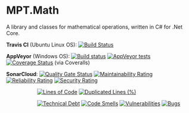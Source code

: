 # MPT.Math
A library and classes for mathematical operations, written in C# for .Net Core.

**Travis CI** (Ubuntu Linux OS): [![Build Status](https://travis-ci.org/MarkPThomas/MPT.Math-.netCore.svg?branch=master&kill_cache=1)](https://travis-ci.org/MarkPThomas/MPT.Math-.netCore)

**AppVeyor** (Windows OS): [![Build status](https://ci.appveyor.com/api/projects/status/jney82f0uwl7mf26?svg=true)](https://ci.appveyor.com/project/MarkPThomas/MPT.Math-.netCore) 
[![AppVeyor tests](https://img.shields.io/appveyor/tests/MarkPThomas/mpt-math-netcore.svg)](https://ci.appveyor.com/project/MarkPThomas/mpt-math-netcore/build/tests)
[![Coverage Status](https://coveralls.io/repos/github/MarkPThomas/MPT.Math-.netCore/badge.svg?branch=master&kill_cache=1)](https://coveralls.io/github/MarkPThomas/MPT.Math-.netCore?branch=master&kill_cache=1) (via Coveralls)


**SonarCloud**: [![Quality Gate Status](https://sonarcloud.io/api/project_badges/measure?project=MarkPThomas_MPT.Math-.netCore&metric=alert_status)](https://sonarcloud.io/dashboard?id=MarkPThomas_MPT.Math-.netCore)
[![Maintainability Rating](https://sonarcloud.io/api/project_badges/measure?project=MarkPThomas_MPT.Math-.netCore&metric=sqale_rating)](https://sonarcloud.io/dashboard?id=MarkPThomas_MPT.Math-.netCore)
[![Reliability Rating](https://sonarcloud.io/api/project_badges/measure?project=MarkPThomas_MPT.Math-.netCore&metric=reliability_rating)](https://sonarcloud.io/dashboard?id=MarkPThomas_MPT.Math-.netCore)
[![Security Rating](https://sonarcloud.io/api/project_badges/measure?project=MarkPThomas_MPT.Math-.netCore&metric=security_rating)](https://sonarcloud.io/dashboard?id=MarkPThomas_MPT.Math-.netCore)

&nbsp;&nbsp;&nbsp;&nbsp;&nbsp;&nbsp;&nbsp;&nbsp;&nbsp;&nbsp;&nbsp;&nbsp;&nbsp;&nbsp;&nbsp;&nbsp;&nbsp;&nbsp;&nbsp;&nbsp;&nbsp;[![Lines of Code](https://sonarcloud.io/api/project_badges/measure?project=MarkPThomas_MPT.Math-.netCore&metric=ncloc)](https://sonarcloud.io/dashboard?id=MarkPThomas_MPT.Math-.netCore) 
[![Duplicated Lines (%)](https://sonarcloud.io/api/project_badges/measure?project=MarkPThomas_MPT.Math-.netCore&metric=duplicated_lines_density)](https://sonarcloud.io/dashboard?id=MarkPThomas_MPT.Math-.netCore)
<!---[![Coverage](https://sonarcloud.io/api/project_badges/measure?project=MarkPThomas_MPT.Math-.netCore&metric=coverage)](https://sonarcloud.io/dashboard?id=MarkPThomas_MPT.Math-.netCore)-->

&nbsp;&nbsp;&nbsp;&nbsp;&nbsp;&nbsp;&nbsp;&nbsp;&nbsp;&nbsp;&nbsp;&nbsp;&nbsp;&nbsp;&nbsp;&nbsp;&nbsp;&nbsp;&nbsp;&nbsp;&nbsp;[![Technical Debt](https://sonarcloud.io/api/project_badges/measure?project=MarkPThomas_MPT.Math-.netCore&metric=sqale_index)](https://sonarcloud.io/dashboard?id=MarkPThomas_MPT.Math-.netCore)
[![Code Smells](https://sonarcloud.io/api/project_badges/measure?project=MarkPThomas_MPT.Math-.netCore&metric=code_smells)](https://sonarcloud.io/dashboard?id=MarkPThomas_MPT.Math-.netCore)
[![Vulnerabilities](https://sonarcloud.io/api/project_badges/measure?project=MarkPThomas_MPT.Math-.netCore&metric=vulnerabilities)](https://sonarcloud.io/dashboard?id=MarkPThomas_MPT.Math-.netCore)
[![Bugs](https://sonarcloud.io/api/project_badges/measure?project=MarkPThomas_MPT.Math-.netCore&metric=bugs)](https://sonarcloud.io/dashboard?id=MarkPThomas_MPT.Math-.netCore)




